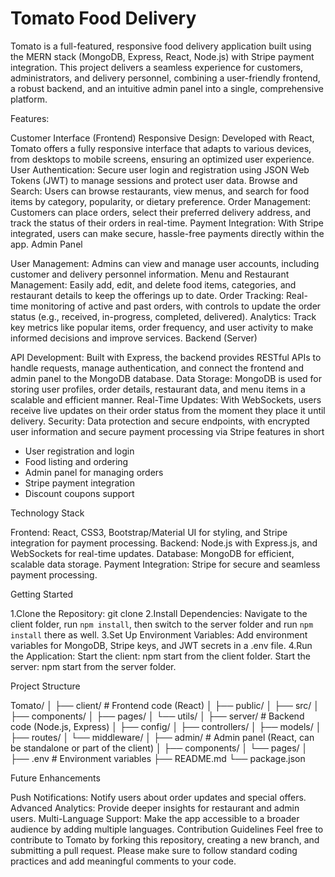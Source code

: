 # Tomato Food Delivery
Tomato is a full-featured, responsive food delivery application built using the MERN stack (MongoDB, Express, React, Node.js) with Stripe payment integration. This project delivers a seamless experience for customers, administrators, and delivery personnel, combining a user-friendly frontend, a robust backend, and an intuitive admin panel into a single, comprehensive platform.

Features:

Customer Interface (Frontend)
Responsive Design: Developed with React, Tomato offers a fully responsive interface that adapts to various devices, from desktops to mobile screens, ensuring an optimized user experience.
User Authentication: Secure user login and registration using JSON Web Tokens (JWT) to manage sessions and protect user data.
Browse and Search: Users can browse restaurants, view menus, and search for food items by category, popularity, or dietary preference.
Order Management: Customers can place orders, select their preferred delivery address, and track the status of their orders in real-time.
Payment Integration: With Stripe integrated, users can make secure, hassle-free payments directly within the app.
Admin Panel

User Management: Admins can view and manage user accounts, including customer and delivery personnel information.
Menu and Restaurant Management: Easily add, edit, and delete food items, categories, and restaurant details to keep the offerings up to date.
Order Tracking: Real-time monitoring of active and past orders, with controls to update the order status (e.g., received, in-progress, completed, delivered).
Analytics: Track key metrics like popular items, order frequency, and user activity to make informed decisions and improve services.
Backend (Server)

API Development: Built with Express, the backend provides RESTful APIs to handle requests, manage authentication, and connect the frontend and admin panel to the MongoDB database.
Data Storage: MongoDB is used for storing user profiles, order details, restaurant data, and menu items in a scalable and efficient manner.
Real-Time Updates: With WebSockets, users receive live updates on their order status from the moment they place it until delivery.
Security: Data protection and secure endpoints, with encrypted user information and secure payment processing via Stripe
features in short
- User registration and login
- Food listing and ordering
- Admin panel for managing orders
- Stripe payment integration
- Discount coupons support

Technology Stack

Frontend: React, CSS3, Bootstrap/Material UI for styling, and Stripe integration for payment processing.
Backend: Node.js with Express.js, and WebSockets for real-time updates.
Database: MongoDB for efficient, scalable data storage.
Payment Integration: Stripe for secure and seamless payment processing.



Getting Started

1.Clone the Repository: git clone <repo-url>
2.Install Dependencies:
Navigate to the client folder, run `npm install`, then switch to the server folder and run `npm install` there as well.
3.Set Up Environment Variables: Add environment variables for MongoDB, Stripe keys, and JWT secrets in a .env file.
4.Run the Application:
Start the client: npm start from the client folder.
Start the server: npm start from the server folder.


Project Structure

Tomato/
│
├── client/                  # Frontend code (React)
│   ├── public/
│   ├── src/
│       ├── components/
│       ├── pages/
│       └── utils/
│
├── server/                  # Backend code (Node.js, Express)
│   ├── config/
│   ├── controllers/
│   ├── models/
│   ├── routes/
│   └── middleware/
│
├── admin/                   # Admin panel (React, can be standalone or part of the client)
│   ├── components/
│   └── pages/
│
├── .env                     # Environment variables
├── README.md
└── package.json


Future Enhancements

Push Notifications: Notify users about order updates and special offers.
Advanced Analytics: Provide deeper insights for restaurant and admin users.
Multi-Language Support: Make the app accessible to a broader audience by adding multiple languages.
Contribution Guidelines Feel free to contribute to Tomato by forking this repository, creating a new branch, and submitting a pull request. Please make sure to follow standard coding practices and add meaningful comments to your code.


